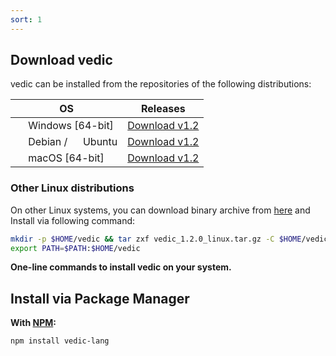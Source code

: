 ```yaml
---
sort: 1
---
```


## Download vedic

vedic can be installed from the repositories of the following distributions:

| OS | Releases |
| --- | --- |
| <img src="https://upload.wikimedia.org/wikipedia/commons/8/87/Windows_logo_-_2021.svg" height="16"/> Windows [64-bit] | [Download v1.2](https://github.com/vedic-lang/vedic/releases/download/v1.2.0/vedic_1.2.0_windows.zip)  |
| <img src="https://upload.wikimedia.org/wikipedia/commons/8/80/Ardebian_logo.svg" height="16"/> Debian / <img src="https://upload.wikimedia.org/wikipedia/commons/thumb/9/94/Ubuntu_logoib.svg/1200px-Ubuntu_logoib.svg.png" height="16"/> Ubuntu | [Download v1.2](https://github.com/vedic-lang/vedic/releases/download/v1.2.0/vedic_1.2.0.deb) |
| <img src="https://upload.wikimedia.org/wikipedia/commons/thumb/1/1b/Apple_logo_grey.svg/202px-Apple_logo_grey.svg.png" height="16"/> macOS [64-bit] | [Download v1.2](https://github.com/vedic-lang/vedic/releases/download/v1.2.0/vedic_1.2.0-macos.zip) |

### Other Linux distributions

On other Linux systems, you can download binary archive from [here](https://github.com/vedic-lang/vedic/releases/download/v1.2.0/vedic_1.2.0_linux.tar.gz) and Install via following command:

```bash
mkdir -p $HOME/vedic && tar zxf vedic_1.2.0_linux.tar.gz -C $HOME/vedic
export PATH=$PATH:$HOME/vedic
```


**One-line commands to install vedic on your system.**

## Install via Package Manager

**With [NPM](https://www.npmjs.com/package/vedic-lang):**

```sh
npm install vedic-lang
```
